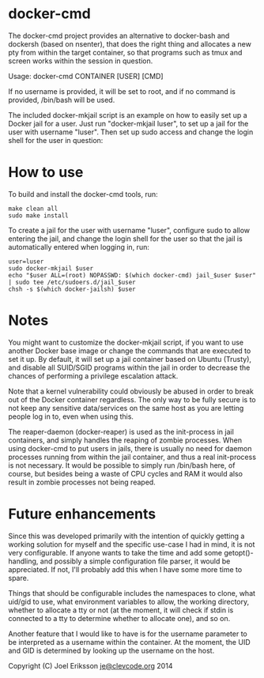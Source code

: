 docker-cmd
==========

The docker-cmd project provides an alternative to docker-bash and
dockersh (based on nsenter), that does the right thing and allocates
a new pty from within the target container, so that programs such as
tmux and screen works within the session in question.

Usage: docker-cmd CONTAINER [USER] [CMD]

If no username is provided, it will be set to root, and if no command
is provided, /bin/bash will be used.

The included docker-mkjail script is an example on how to easily set
up a Docker jail for a user. Just run "docker-mkjail luser", to set up
a jail for the user with username "luser". Then set up sudo access and
change the login shell for the user in question:

How to use
==========

To build and install the docker-cmd tools, run:

```
make clean all
sudo make install
```

To create a jail for the user with username "luser", configure sudo to
allow entering the jail, and change the login shell for the user so that
the jail is automatically entered when logging in, run:

```
user=luser
sudo docker-mkjail $user
echo "$user ALL=(root) NOPASSWD: $(which docker-cmd) jail_$user $user" | sudo tee /etc/sudoers.d/jail_$user
chsh -s $(which docker-jailsh) $user
```

Notes
=====

You might want to customize the docker-mkjail script, if you want to
use another Docker base image or change the commands that are executed
to set it up. By default, it will set up a jail container based on
Ubuntu (Trusty), and disable all SUID/SGID programs within the jail in
order to decrease the chances of performing a privilege escalation
attack.

Note that a kernel vulnerability could obviously be abused in order to
break out of the Docker container regardless. The only way to be fully
secure is to not keep any sensitive data/services on the same host as
you are letting people log in to, even when using this.

The reaper-daemon (docker-reaper) is used as the init-process in jail
containers, and simply handles the reaping of zombie processes. When
using docker-cmd to put users in jails, there is usually no need for
daemon processes running from within the jail container, and thus a
real init-process is not necessary. It would be possible to simply run
/bin/bash here, of course, but besides being a waste of CPU cycles and
RAM it would also result in zombie processes not being reaped.

Future enhancements
===================

Since this was developed primarily with the intention of quickly getting
a working solution for myself and the specific use-case I had in mind,
it is not very configurable. If anyone wants to take the time and add
some getopt()-handling, and possibly a simple configuration file parser,
it would be appreciated. If not, I'll probably add this when I have some
more time to spare.

Things that should be configurable includes the namespaces to clone, what
uid/gid to use, what environment variables to allow, the working directory,
whether to allocate a tty or not (at the moment, it will check if stdin is
connected to a tty to determine whether to allocate one), and so on.

Another feature that I would like to have is for the username parameter
to be interpreted as a username within the container. At the moment, the
UID and GID is determined by looking up the username on the host.

Copyright (C) Joel Eriksson <je@clevcode.org> 2014
